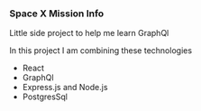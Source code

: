 ### Space X Mission Info
Little side project to help me learn GraphQl

In this project I am combining these technologies 
 * React
 * GraphQl
 * Express.js and Node.js
 * PostgresSql
